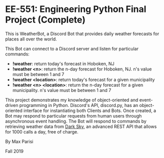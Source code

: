 # EE-551: Engineering Python Final Project (Complete)

This is WeatherBot, a Discord Bot that provides daily weather forecasts for places all over the world. 

This Bot can connect to a Discord server and listen for particular commands:
- **!weather**: return today's forecast in Hoboken, NJ
- **!weather \<n\>**: return the n-day forecast for Hoboken, NJ. n's value must be between 1 and 7
- **!weather \<location\>**: return today's forecast for a given municipality
- **!weather \<n\> \<location\>**: return the n-day forecast for a given municipality. n's value must be between 1 and 7

This project demonstrates my knowledge of object-oriented and event-driven programming in Python. Discord's API, discord.py, 
has an object-oriented interface for instantiating both Clients and Bots. Once created, a Bot may respond to particular requests from human users through asynchronous
event handling. The Bot will respond to commands by retrieving weather data from [Dark Sky](https://darksky.net/dev), an advanced REST API that allows
for 1000 calls a day, free of charge.

By Max Parisi

Fall 2019
